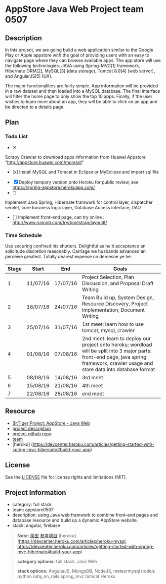 ﻿# AppStore Java Web Project team 0507

## Description
In this project, we are going build a web application similar to the Google Play or Apple appstore with the goal of providing users with an easy to navigate page where they can browse available apps. The app store will use the following technologies: JAVA using Spring-MVC[1] framework, Hibernate ORM[2], MySQL[3] (data storage), Tomcat 8.0[4] (web server), and AngularJS[5] (UX).

The major functionalities are fairly simple. App information will be provided in a raw dataset and then loaded into a MySQL database. The final interface will filter the home page to only show the top 10 apps. Finally, if the user wishes to learn more about an app, they will be able to click on an app and be directed to a details page.

## Plan

### Todo List
- [x] 
Scrapy Crawler to download apps information from Huawei Appstore  "http://appstore.huawei.com/more/all"
- [x] 
  Install MySQL and Tomcat in Eclipse or MyEclipse and import sql file
- [x]
  Deploy tempory version onto Heroku for public review, see https://spring-appstore.herokuapp.com/
- [ ] 
 Implement Java Spring, Hibernate framwork for control layer, dispatcher servlet, core business logic layer, Database Access interface, DAO
- [ ]
Implement front-end page, can try online : http://www.runoob.com/try/bootstrap/layoutit/

### Time Schedule
Use securing confined his shutters. Delightful as he it acceptance an solicitude discretion reasonably. Carriage we husbands advanced an perceive greatest. Totally dearest expense on demesne ye he.

| Stage | Start  | End | Goals |
| ------------- | ------------- | ------------- | ------------- |
| 1 | 11/07/16  | 17/07/16  | Project Selection, Plan Discussion, and Proposal Draft Writing |
| 2 | 18/07/16  | 24/07/16  | Team Build up, System Design, Resource Discovery, Project Implementation, Document Writing  |
| 3 | 25/07/16  | 31/07/16  | 1st meet: learn how to use tomcat, mysql, crawler
| 4 | 01/08/16  | 07/08/16  | 2nd meet: learn to deploy our project onto heroku; wordload will be split into 3 major parts: front-end page,  java spring framework, crawler usage and store data into database format
| 5 | 08/08/16  | 14/08/16  | 3rd meet  |
| 6 | 15/08/16  | 21/08/16  | 4th meet  |
| 7 | 22/08/16  | 28/08/16  | end meet  |

## Resource
- [BitTiger Project: AppStore - Java Web ](https://slack-files.com/T0GUEMKEZ-F0J4G9QTT-274d3bc97e)
- [project description](https://www.bittiger.io/microproject/2Ln4gW4vs9xCRc5qG)
- [project github repo](https://github.com/BitTigerInst/AppStore0507)
- [team](https://github.com/orgs/BitTigerInst/teams/appstore0507)
- [heroku] (https://devcenter.heroku.com/articles/getting-started-with-spring-mvc-hibernate#build-your-app)

## License
See the [LICENSE](LICENSE.md) file for license rights and limitations (MIT).

## Project Information
- category: full stack
- team: appstore0507
- description: using Java web framwork to combine front-end pages and database resource and build up a dynamic AppStore website.
- stack: angular, firebase

> **Note:** 
[爬虫](https://github.com/yueran/bittiger-scrapy-stackoverflow) 
[参考项目](https://github.com/QunWu/AppStore_1_3)
[heroku] (https://devcenter.heroku.com/articles/heroku-mysql, https://devcenter.heroku.com/articles/getting-started-with-spring-mvc-hibernate#build-your-app)

>**category options:** 
>full stack, Java Web
>
> **stack options:**
> AngularJS, MongoDB, NodeJS, meteormysql nodejs python ruby_on_rails spring_mvc tomcat Heroku
